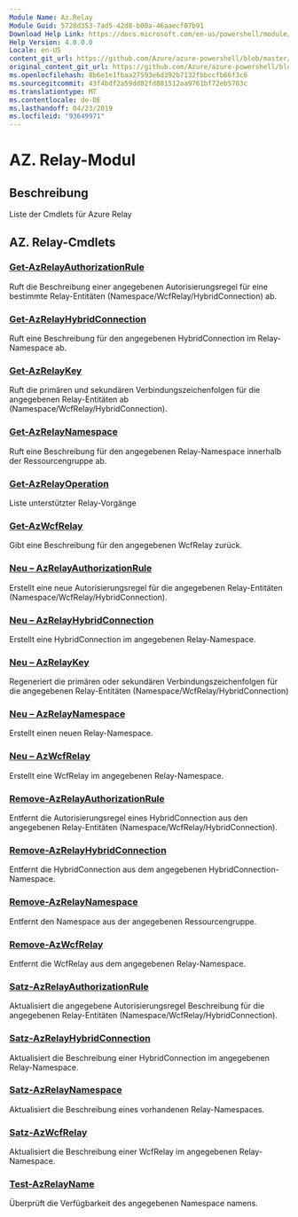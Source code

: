 ```yaml
---
Module Name: Az.Relay
Module Guid: 5728d353-7ad5-42d8-b00a-46aaecf07b91
Download Help Link: https://docs.microsoft.com/en-us/powershell/module/az.relay
Help Version: 4.0.0.0
Locale: en-US
content_git_url: https://github.com/Azure/azure-powershell/blob/master/src/Relay/Relay/help/Az.Relay.md
original_content_git_url: https://github.com/Azure/azure-powershell/blob/master/src/Relay/Relay/help/Az.Relay.md
ms.openlocfilehash: 8b6e1e1fbaa27593e6d392b7132fbbccfb66f3c6
ms.sourcegitcommit: 43f4bdf2a59dd82fd881512aa9761bf72eb5703c
ms.translationtype: MT
ms.contentlocale: de-DE
ms.lasthandoff: 04/23/2019
ms.locfileid: "93649971"
---
```

# AZ. Relay-Modul
## Beschreibung
Liste der Cmdlets für Azure Relay

## AZ. Relay-Cmdlets
### [Get-AzRelayAuthorizationRule](Get-AzRelayAuthorizationRule.md)
Ruft die Beschreibung einer angegebenen Autorisierungsregel für eine bestimmte Relay-Entitäten (Namespace/WcfRelay/HybridConnection) ab.

### [Get-AzRelayHybridConnection](Get-AzRelayHybridConnection.md)
Ruft eine Beschreibung für den angegebenen HybridConnection im Relay-Namespace ab.

### [Get-AzRelayKey](Get-AzRelayKey.md)
Ruft die primären und sekundären Verbindungszeichenfolgen für die angegebenen Relay-Entitäten ab (Namespace/WcfRelay/HybridConnection).

### [Get-AzRelayNamespace](Get-AzRelayNamespace.md)
Ruft eine Beschreibung für den angegebenen Relay-Namespace innerhalb der Ressourcengruppe ab.

### [Get-AzRelayOperation](Get-AzRelayOperation.md)
Liste unterstützter Relay-Vorgänge

### [Get-AzWcfRelay](Get-AzWcfRelay.md)
Gibt eine Beschreibung für den angegebenen WcfRelay zurück.

### [Neu – AzRelayAuthorizationRule](New-AzRelayAuthorizationRule.md)
Erstellt eine neue Autorisierungsregel für die angegebenen Relay-Entitäten (Namespace/WcfRelay/HybridConnection).

### [Neu – AzRelayHybridConnection](New-AzRelayHybridConnection.md)
Erstellt eine HybridConnection im angegebenen Relay-Namespace.

### [Neu – AzRelayKey](New-AzRelayKey.md)
Regeneriert die primären oder sekundären Verbindungszeichenfolgen für die angegebenen Relay-Entitäten (Namespace/WcfRelay/HybridConnection)

### [Neu – AzRelayNamespace](New-AzRelayNamespace.md)
Erstellt einen neuen Relay-Namespace.

### [Neu – AzWcfRelay](New-AzWcfRelay.md)
Erstellt eine WcfRelay im angegebenen Relay-Namespace.

### [Remove-AzRelayAuthorizationRule](Remove-AzRelayAuthorizationRule.md)
Entfernt die Autorisierungsregel eines HybridConnection aus den angegebenen Relay-Entitäten (Namespace/WcfRelay/HybridConnection).

### [Remove-AzRelayHybridConnection](Remove-AzRelayHybridConnection.md)
Entfernt die HybridConnection aus dem angegebenen HybridConnection-Namespace.

### [Remove-AzRelayNamespace](Remove-AzRelayNamespace.md)
Entfernt den Namespace aus der angegebenen Ressourcengruppe. 

### [Remove-AzWcfRelay](Remove-AzWcfRelay.md)
Entfernt die WcfRelay aus dem angegebenen Relay-Namespace.

### [Satz-AzRelayAuthorizationRule](Set-AzRelayAuthorizationRule.md)
Aktualisiert die angegebene Autorisierungsregel Beschreibung für die angegebenen Relay-Entitäten (Namespace/WcfRelay/HybridConnection).

### [Satz-AzRelayHybridConnection](Set-AzRelayHybridConnection.md)
Aktualisiert die Beschreibung einer HybridConnection im angegebenen Relay-Namespace.

### [Satz-AzRelayNamespace](Set-AzRelayNamespace.md)
Aktualisiert die Beschreibung eines vorhandenen Relay-Namespaces.

### [Satz-AzWcfRelay](Set-AzWcfRelay.md)
Aktualisiert die Beschreibung einer WcfRelay im angegebenen Relay-Namespace.

### [Test-AzRelayName](Test-AzRelayName.md)
Überprüft die Verfügbarkeit des angegebenen Namespace namens.

